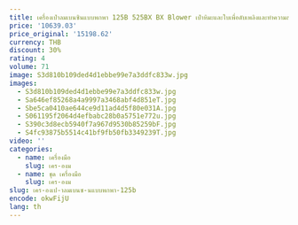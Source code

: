 ```yaml
---
title: เครื่องเป่าลมเบนซินแบบพกพา 125B 525BX BX Blower เป่าหิมะและใบเพื่อดับเพลิงและทําความสะอาดเครื่องเป่าลม
price: '10639.03'
price_original: '15198.62'
currency: THB
discount: 30%
rating: 4
volume: 71
image: S3d810b109ded4d1ebbe99e7a3ddfc833w.jpg
images:
  - S3d810b109ded4d1ebbe99e7a3ddfc833w.jpg
  - Sa646ef85268a4a9997a3468abf4d851eT.jpg
  - Sbe5ca0410ae644ce9d11ad4d5f80e031A.jpg
  - S061195f2064d4efbabc28b0a5751e772u.jpg
  - S390c3d8ecb5940f7a967d9530b85259bF.jpg
  - S4fc93875b5514c41bf9fb50fb3349239T.jpg
video: ''
categories:
  - name: เครื่องมือ
    slug: เคร-องม
  - name: ชุด เครื่องมือ
    slug: เคร-องม
slug: เคร-องเป-าลมเบนซ-นแบบพกพา-125b
encode: okwFijU
lang: th
---
```

  